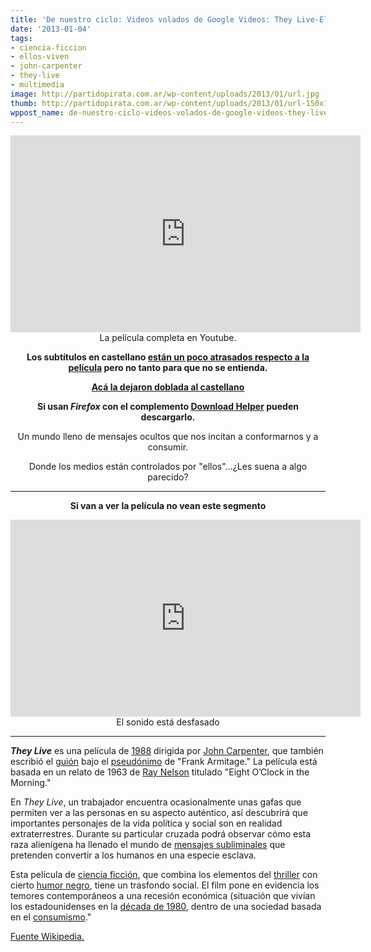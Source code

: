 ```yaml
---
title: 'De nuestro ciclo: Videos volados de Google Videos: They Live-Ellos Viven!'
date: '2013-01-04'
tags:
- ciencia-ficcion
- ellos-viven
- john-carpenter
- they-live
- multimedia
image: http://partidopirata.com.ar/wp-content/uploads/2013/01/url.jpg
thumb: http://partidopirata.com.ar/wp-content/uploads/2013/01/url-150x150.jpg
wppost_name: de-nuestro-ciclo-videos-volados-de-google-videos-they-live-ellos-viven
---
```


<center>
<iframe src="http://www.youtube.com/embed/X9j0EJB5GAs" height="315" width="560" allowfullscreen="" frameborder="0"></iframe>
La película completa en Youtube.</center>
<p style="text-align: center;"><strong>Los subtítulos en castellano <a href="http://www.opensubtitles.org/en/subtitles/3990550/they-live-es" target="_blank">están un poco atrasados respecto a la película</a> pero no tanto para que no se entienda.</strong></p>
<p style="text-align: center;"><strong><a href="https://www.youtube.com/watch?v=MOC8SStSluA" target="_blank">Acá la dejaron doblada al castellano</a></strong></p>
<p style="text-align: center;"><strong>Si usan <i>Firefox</i> con el complemento <a href="https://addons.mozilla.org/es/firefox/addon/video-downloadhelper/" target="_blank">Download Helper</a> pueden descargarlo.</strong></p>
<p style="text-align: center;">Un mundo lleno de mensajes ocultos que nos incitan a conformarnos y a consumir.</p>
<p style="text-align: center;">Donde los medios están controlados por "ellos"...¿Les suena a algo parecido?</p>


<hr />
<p style="text-align: center;"><strong>Si van a ver la película no vean este segmento</strong></p>

<center><iframe src="http://www.youtube.com/embed/fKzHK-XlhzI" height="315" width="560" allowfullscreen="" frameborder="0"></iframe>
El sonido está desfasado</center>

<hr />
<p align="left"><em><strong>They Live</strong></em> es una película de <a href="https://secure.wikimedia.org/wikipedia/es/wiki/1988">1988</a> dirigida por <a href="https://secure.wikimedia.org/wikipedia/es/wiki/John_Carpenter">John Carpenter</a>, que también escribió el <a href="https://secure.wikimedia.org/wikipedia/es/wiki/Gui%C3%B3n">guión</a> bajo el <a href="https://secure.wikimedia.org/wikipedia/es/wiki/Pseud%C3%B3nimo">pseudónimo</a> de "Frank Armitage." La película está basada en un relato de 1963 de <a href="https://secure.wikimedia.org/wikipedia/es/w/index.php?title=Ray_Nelson&amp;action=edit&amp;redlink=1">Ray Nelson</a> titulado "Eight O’Clock in the Morning."</p>
<p align="left">En <em>They Live</em>, un trabajador encuentra ocasionalmente unas gafas que permiten ver a las personas en su aspecto auténtico, así descubrirá que importantes personajes de la vida política y social son en realidad extraterrestres. Durante su particular cruzada podrá observar cómo esta raza alienígena ha llenado el mundo de <a href="https://secure.wikimedia.org/wikipedia/es/wiki/Mensaje_subliminal">mensajes subliminales</a> que pretenden convertir a los humanos en una especie esclava.</p>
<p align="left">Esta película de <a href="https://secure.wikimedia.org/wikipedia/es/wiki/Ciencia_ficci%C3%B3n">ciencia ficción</a>, que combina los elementos del <a href="https://secure.wikimedia.org/wikipedia/es/wiki/Thriller">thriller</a> con cierto <a href="https://secure.wikimedia.org/wikipedia/es/wiki/Humor_negro">humor negro</a>, tiene un trasfondo social. El film pone en evidencia los temores contemporáneos a una recesión económica (situación que vivían los estadounidenses en la <a href="https://secure.wikimedia.org/wikipedia/es/wiki/D%C3%A9cada_de_1980">década de 1980</a>, dentro de una sociedad basada en el <a href="https://secure.wikimedia.org/wikipedia/es/wiki/Consumismo">consumismo</a>."</p>
<p align="left"><a href="https://secure.wikimedia.org/wikipedia/es/wiki/They_Live">Fuente Wikipedia.</a></p>
<p align="left"></p>
